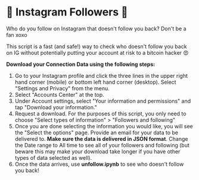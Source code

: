# 🎀 Instagram Followers 🎀
 Who do you follow on Instagram that doesn't follow you back? Don't be a fan xoxo
 
 This script is a fast (and safe!) way to check who doesn't follow you back on IG without potentially putting your account at risk to a bitcoin hacker 😍

**Download your Connection Data using the following steps:**
1. Go to your Instagram profile and click the three lines in the upper right hand corner (mobile) or bottom left hand corner (desktop). Select "Settings and Privacy" from the menu.
2. Select "Accounts Center" at the top.
3. Under Account settings, select "Your information and permissions" and tap "Download your information."
4. Request a download. For the purposes of this script, you only need to choose "Select types of information" > "Followers and following"
5. Once you are done selecting the information you would like, you will see the "Select the options" page. Provide an email for your data to be delivered to. **Make sure the data is delivered in JSON format**. Change the Date range to All time to see all of your followers and following (but beware this may make your download take longer if you have other types of data selected as well).
6. Once the data arrives, use **unfollow.ipynb** to see who doesn't follow you back!

